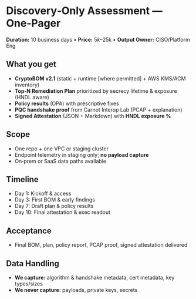 # Discovery‑Only Assessment — One‑Pager

**Duration:** 10 business days  •  **Price:** $5k–$25k  •  **Output Owner:** CISO/Platform Eng

## What you get
- **CryptoBOM v2.1** (static + runtime [where permitted] + AWS KMS/ACM inventory)
- **Top‑N Remediation Plan** prioritized by secrecy lifetime & exposure (HNDL aware)
- **Policy results** (OPA) with prescriptive fixes
- **PQC handshake proof** from Carnot Interop Lab (PCAP + explanation)
- **Signed Attestation** (JSON + Markdown) with **HNDL exposure %**

## Scope
- One repo + one VPC or staging cluster
- Endpoint telemetry in staging only; **no payload capture**
- On‑prem or SaaS data paths available

## Timeline
- Day 1: Kickoff & access
- Day 3: First BOM & early findings
- Day 7: Draft plan & policy results
- Day 10: Final attestation & exec readout

## Acceptance
- Final BOM, plan, policy report, PCAP proof, signed attestation delivered

## Data Handling
- **We capture:** algorithm & handshake metadata, cert metadata, key types/sizes
- **We never capture:** payloads, private keys, secrets

